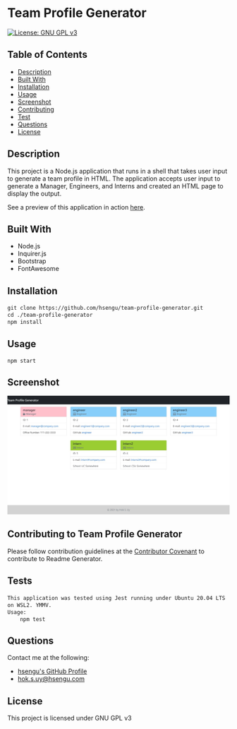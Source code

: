 # Team Profile Generator

[![License: GNU GPL v3](https://img.shields.io/badge/License-GNU%20GPL%20v3-blue.svg)](https://www.gnu.org/licenses/gpl-3.0)

## Table of Contents
* [Description](#description)
* [Built With](#built-with)
* [Installation](#installation)
* [Usage](#usage)
* [Screenshot](#screenshot)
* [Contributing](#contributing-to-readme-generator)
* [Test](#test)
* [Questions](#questions)
* [License](#license)

## Description
This project is a Node.js application that runs in a shell that takes user input to generate a team profile in HTML. The application accepts user input to generate a Manager, Engineers, and Interns and created an HTML page to display the output.

See a preview of this application in action [here](https://drive.google.com/file/d/1mTa9NARJtVauzKEE-gLdHiSqgX7dgJDO/view?usp=sharing).

## Built With
- Node.js
- Inquirer.js
- Bootstrap
- FontAwesome

## Installation
	git clone https://github.com/hsengu/team-profile-generator.git
	cd ./team-profile-generator
	npm install

## Usage
	npm start

## Screenshot
![Screenshot](./assets/Screenshots/Screenshot.jpg)

## Contributing to Team Profile Generator
Please follow contribution guidelines at the [Contributor Covenant](https://www.contributor-covenant.org/version/2/1/code_of_conduct/) to contribute to Readme Generator.

## Tests
    This application was tested using Jest running under Ubuntu 20.04 LTS on WSL2. YMMV.
    Usage:
	    npm test

## Questions
Contact me at the following:
- [hsengu's GitHub Profile](https://github.com/hsengu)
- hok.s.uy@hsengu.com

## License
This project is licensed under GNU GPL v3
